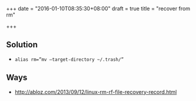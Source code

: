 +++
date = "2016-01-10T08:35:30+08:00"
draft = true
title = "recover from rm"

+++



## Solution

* `alias rm=”mv –target-directory ~/.trash/”`

## Ways
* <http://abloz.com/2013/09/12/linux-rm-rf-file-recovery-record.html>
